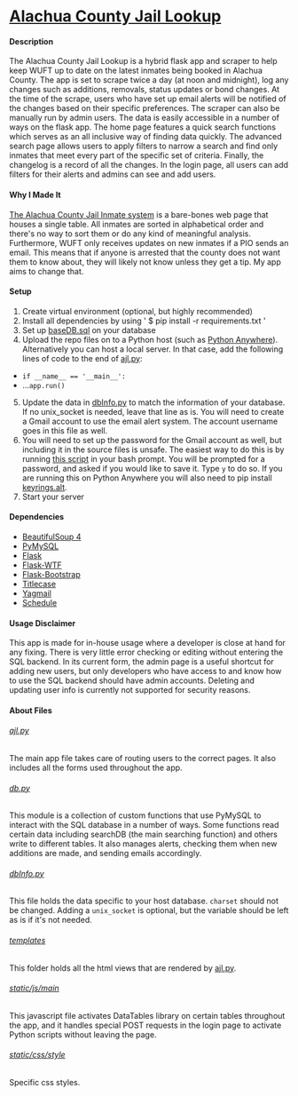 # [Alachua County Jail Lookup](http://andrewbriz.pythonanywhere.com/)

#### Description
The Alachua County Jail Lookup is a hybrid flask app and scraper to help keep WUFT up to date on the latest inmates being booked in Alachua County. The app is set to scrape twice a day (at noon and midnight), log any changes such as additions, removals, status updates or bond changes. At the time of the scrape, users who have set up email alerts will be notified of the changes based on their specific preferences. The scraper can also be manually run by admin users. The data is easily accessible in a number of ways on the flask app. The home page features a quick search functions which serves as an all inclusive way of finding data quickly. The advanced search page allows users to apply filters to narrow a search and find only inmates that meet every part of the specific set of criteria. Finally, the changelog is a record of all the changes. In the login page, all users can add filters for their alerts and admins can see and add users.

#### Why I Made It
[The Alachua County Jail Inmate system](http://oldweb.circuit8.org/inmatelist.php) is a bare-bones web page that houses a single table. All inmates are sorted in alphabetical order and there's no way to sort them or do any kind of meaningful analysis. Furthermore, WUFT only receives updates on new inmates if a PIO sends an email. This means that if anyone is arrested that the county does not want them to know about, they will likely not know unless they get a tip. My app aims to change that. 

#### Setup
1. Create virtual environment (optional, but highly recommended)
2. Install all dependencies by using ' $ pip install -r requirements.txt '
3. Set up [baseDB.sql](baseDB.sql) on your database
4. Upload the repo files on to a Python host (such as [Python Anywhere](https://www.pythonanywhere.com/)). Alternatively you can host a local server. In that case, add the following lines of code to the end of [ajl.py](ajl.py):
* `if __name__ == '__main__':`
* ...`app.run()`
5. Update the data in [dbInfo.py](dbInfo.py) to match the information of your database. If no unix_socket is needed, leave that line as is. You will need to create a Gmail account to use the email alert system. The account username goes in this file as well.
6. You will need to set up the password for the Gmail account as well, but including it in the source files is unsafe. The easiest way to do this is by running [this script](https://gist.github.com/brizandrew/5662cbff0285c98dcbe793533883c3a4) in your bash prompt. You will be prompted for a password, and asked if you would like to save it. Type ` y ` to do so. If you are running this on Python Anywhere you will also need to pip install [keyrings.alt](https://pypi.python.org/pypi/keyrings.alt).
7. Start your server

#### Dependencies
* [BeautifulSoup 4](http://www.crummy.com/software/BeautifulSoup/bs4/doc/)
* [PyMySQL](https://github.com/PyMySQL/PyMySQL)
* [Flask](http://flask.pocoo.org/)
* [Flask-WTF](https://flask-wtf.readthedocs.org/en/latest/)
* [Flask-Bootstrap](https://pythonhosted.org/Flask-Bootstrap/)
* [Titlecase](https://pypi.python.org/pypi/titlecase)
* [Yagmail](https://github.com/kootenpv/yagmail)
* [Schedule](https://pypi.python.org/pypi/schedule)

#### Usage Disclaimer
This app is made for in-house usage where a developer is close at hand for any fixing. There is very little error checking or editing without entering the SQL backend. In its current form, the admin page is a useful shortcut for adding new users, but only developers who have access to and know how to use the SQL backend should have admin accounts. Deleting and updating user info is currently not supported for security reasons.

#### About Files
###### [ajl.py](ajl.py)
The main app file takes care of routing users to the correct pages. It also includes all the forms used throughout the app.
###### [db.py](db.py)
This module is a collection of custom functions that use PyMySQL to interact with the SQL database in a number of ways. Some functions read certain data including searchDB (the main searching function) and others write to different tables. It also manages alerts, checking them when new additions are made, and sending emails accordingly.
###### [dbInfo.py](dbInfo.py)
This file holds the data specific to your host database. `charset` should not be changed. Adding a `unix_socket` is optional, but the variable should be left as is if it's not needed.
###### [templates](templates)
This folder holds all the html views that are rendered by [ajl.py](ajl.py).
###### [static/js/main](static/js/main)
This javascript file activates DataTables library on certain tables throughout the app, and it handles special POST requests in the login page to activate Python scripts without leaving the page.
###### [static/css/style](static/css/style)
Specific css styles.